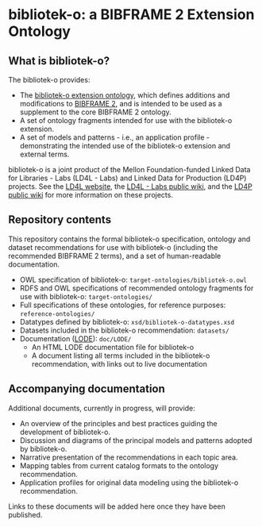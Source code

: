 # bibliotek-o: a BIBFRAME 2 Extension Ontology

## What is bibliotek-o?

The bibliotek-o provides:

* The [bibliotek-o extension ontology](http://bibliotek-o.org/ontology/), which defines additions and modifications to [BIBFRAME 2](http://id.loc.gov/ontologies/bibframe), and is intended to be used as a supplement to the core BIBFRAME 2 ontology.
* A set of ontology fragments intended for use with the bibliotek-o extension.
* A set of models and patterns - i.e., an application profile - demonstrating the intended use of the bibliotek-o extension and external terms.

bibliotek-o is a joint product of the Mellon Foundation-funded Linked Data for Libraries - Labs (LD4L - Labs) and Linked Data for Production (LD4P) projects. See the [LD4L website](http://ld4l.org), the [LD4L - Labs public wiki](https://wiki.duraspace.org/pages/viewpage.action?pageId=77447730), and the [LD4P public wiki](https://wiki.duraspace.org/pages/viewpage.action?pageId=74515029) for more information on these projects.

## Repository contents

This repository contains the formal bibliotek-o specification, ontology and dataset recommendations for use with bibliotek-o (including the recommended BIBFRAME 2 terms), and a set of human-readable documentation. 

  * OWL specification of bibliotek-o: `target-ontologies/bibliotek-o.owl`
  * RDFS and OWL specifications of recommended ontology fragments for use with bibliotek-o: `target-ontologies/`
  * Full specifications of these ontologies, for reference purposes: `reference-ontologies/`
  * Datatypes defined by bibliotek-o: `xsd/bibliotek-o-datatypes.xsd`
  * Datasets included in the bibliotek-o recommendation: `datasets/`
  * Documentation ([LODE](http://www.essepuntato.it/lode)): `doc/LODE/`
    * An HTML LODE documentation file for bibliotek-o
    * A document listing all terms included in the bibliotek-o recommendation, with links out to live documentation
  
  
## Accompanying documentation

Additional documents, currently in progress, will provide: 

  * An overview of the principles and best practices guiding the development of bibliotek-o. 
  * Discussion and diagrams of the principal models and patterns adopted by bibliotek-o. 
  * Narrative presentation of the recommendations in each topic area.
  * Mapping tables from current catalog formats to the ontology recommendation.
  * Application profiles for original data modeling using the bibliotek-o recommendation. 
  
Links to these documents will be added here once they have been published.
  
 